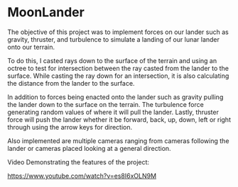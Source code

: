# MoonLander

The objective of this project was to implement forces on our lander such as gravity, thruster, and turbulence to simulate a landing of our lunar lander onto our terrain. 

To do this, I casted rays down to the surface of the terrain and using an octree to test for intersection between the ray casted from the lander to the surface. While casting the ray down for an intersection, it is also calculating the distance from the lander to the surface. 

In addition to forces being enacted onto the lander such as gravity pulling the lander down to the surface on the terrain. The turbulence force generating random values of where it will pull the lander. Lastly, thruster force will push the lander whether it be forward, back, up, down, left or right through using the arrow keys for direction. 

Also implemented are multiple cameras ranging from cameras following the lander or cameras placed looking at a general direction.

Video Demonstrating the features of the project:

https://www.youtube.com/watch?v=es8I6xOLN9M
